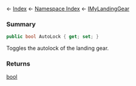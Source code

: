 ← [Index](Api-Index) ← [Namespace Index](Namespace-Index) ← [IMyLandingGear](SpaceEngineers.Game.ModAPI.Ingame.IMyLandingGear)

### Summary

```csharp
public bool AutoLock { get; set; }
```

Toggles the autolock of the landing gear.

### Returns

[bool](https://docs.microsoft.com/en-us/dotnet/api/System.Boolean?view=netframework-4.6)

